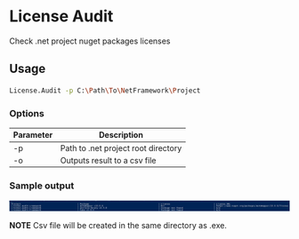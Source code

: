 # License Audit

Check .net project nuget packages licenses

## Usage

```bash
License.Audit -p C:\Path\To\NetFramework\Project
```

### Options

| Parameter | Description                         |
| --------- | ----------------------------------- |
| -p        | Path to .net project root directory |
| -o        | Outputs result to a csv file        |

### Sample output

![](sample.jpg)

**NOTE** Csv file will be created in the same directory as .exe.
